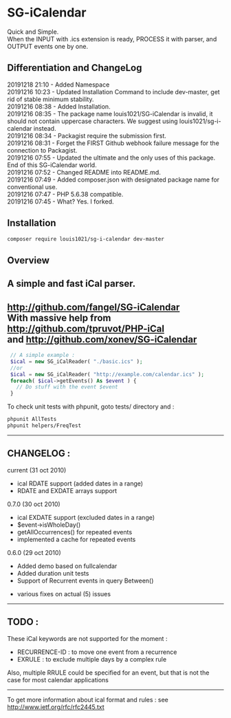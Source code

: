 # SG-iCalendar

Quick and Simple.        
When the INPUT with .ics extension is ready, PROCESS it with parser, and OUTPUT events one by one.

## Differentiation and ChangeLog 

20191218 21:10 - Added Namespace    
20191216 10:23 - Updated Installation Command to include dev-master, get rid of stable minimum stability.        
20191216 08:38 - Added Installation.        
20191216 08:35 - The package name louis1021/SG-iCalendar is invalid, it should not contain uppercase characters. We suggest using louis1021/sg-i-calendar instead.        
20191216 08:34 - Packagist require the submission first.        
20191216 08:31 - Forget the FIRST Github webhook failure message for the connection to Packagist.        
20191216 07:55 - Updated the ultimate and the only uses of this package. End of this SG-iCalendar world.        
20191216 07:52 - Changed README into README.md.        
20191216 07:49 - Added composer.json with designated package name for conventional use.        
20191216 07:47 - PHP 5.6.38 compatible.        
20191216 07:45 - What? Yes. I forked.

## Installation

```bash
composer require louis1021/sg-i-calendar dev-master
```

## Overview

A simple and fast iCal parser.
-------------------------------------------------------------------------------

http://github.com/fangel/SG-iCalendar        
With massive help from http://github.com/tpruvot/PHP-iCal        
and http://github.com/xonev/SG-iCalendar        
-------------------------------------------------------------------------------

```php
 // A simple example :
 $ical = new SG_iCalReader( "./basic.ics" );
 //or
 $ical = new SG_iCalReader( "http://example.com/calendar.ics" );
 foreach( $ical->getEvents() As $event ) {
   // Do stuff with the event $event
 }
```

To check unit tests with phpunit, goto tests/ directory and :

```bash
phpunit AllTests
phpunit helpers/FreqTest
```

-------------------------------------------------------------------------------
CHANGELOG :
-------------------------------------------------------------------------------

current (31 oct 2010)
 + ical RDATE support (added dates in a range)
 + RDATE and EXDATE arrays support

0.7.0 (30 oct 2010)
 + ical EXDATE support (excluded dates in a range)
 + $event->isWholeDay()
 + getAllOccurrences() for repeated events
 + implemented a cache for repeated events

0.6.0 (29 oct 2010)
 + Added demo based on fullcalendar
 + Added duration unit tests
 + Support of Recurrent events in query Between()
 * various fixes on actual (5) issues

-------------------------------------------------------------------------------
TODO :
-------------------------------------------------------------------------------

These iCal keywords are not supported for the moment :
 - RECURRENCE-ID : to move one event from a recurrence
 - EXRULE : to exclude multiple days by a complex rule

Also, multiple RRULE could be specified for an event,
but that is not the case for most calendar applications

-------------------------------------------------------------------------------
To get more information about ical format and rules :
see http://www.ietf.org/rfc/rfc2445.txt

